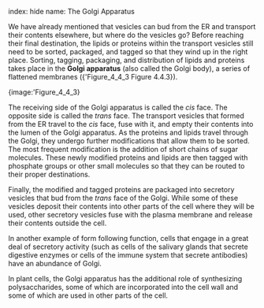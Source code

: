 index: hide
name: The Golgi Apparatus

We have already mentioned that vesicles can bud from the ER and transport their contents elsewhere, but where do the vesicles go? Before reaching their final destination, the lipids or proteins within the transport vesicles still need to be sorted, packaged, and tagged so that they wind up in the right place. Sorting, tagging, packaging, and distribution of lipids and proteins takes place in the  **Golgi apparatus** (also called the Golgi body), a series of flattened membranes ({'Figure_4_4_3 Figure 4.4.3}).


{image:'Figure_4_4_3}
        

The receiving side of the Golgi apparatus is called the  *cis* face. The opposite side is called the  *trans* face. The transport vesicles that formed from the ER travel to the  *cis* face, fuse with it, and empty their contents into the lumen of the Golgi apparatus. As the proteins and lipids travel through the Golgi, they undergo further modifications that allow them to be sorted. The most frequent modification is the addition of short chains of sugar molecules. These newly modified proteins and lipids are then tagged with phosphate groups or other small molecules so that they can be routed to their proper destinations.

Finally, the modified and tagged proteins are packaged into secretory vesicles that bud from the  *trans* face of the Golgi. While some of these vesicles deposit their contents into other parts of the cell where they will be used, other secretory vesicles fuse with the plasma membrane and release their contents outside the cell.

In another example of form following function, cells that engage in a great deal of secretory activity (such as cells of the salivary glands that secrete digestive enzymes or cells of the immune system that secrete antibodies) have an abundance of Golgi.

In plant cells, the Golgi apparatus has the additional role of synthesizing polysaccharides, some of which are incorporated into the cell wall and some of which are used in other parts of the cell.
